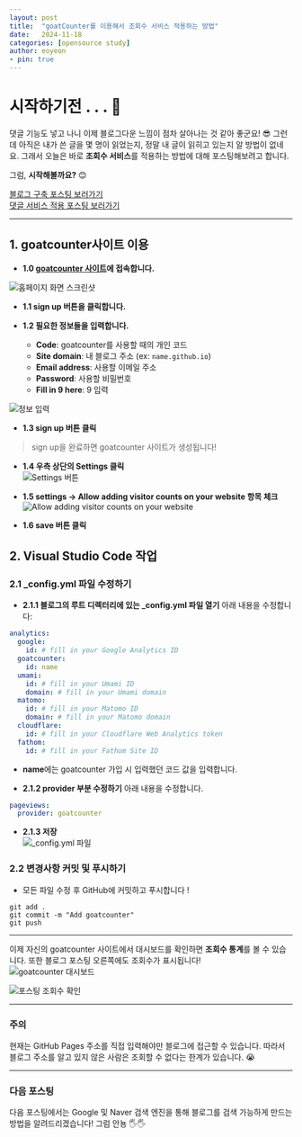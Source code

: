 ```yaml
---
layout: post
title:  "goatCounter를 이용해서 조회수 서비스 적용하는 방법"
date:   2024-11-18
categories: [opensource study]
author: eoyeon
- pin: true
---
```


# 시작하기전 . . . 👻
댓글 기능도 넣고 나니 이제 블로그다운 느낌이 점차 살아나는 것 같아 좋군요! 😎
그런데 아직은 내가 쓴 글을 몇 명이 읽었는지, 정말 내 글이 읽히고 있는지 알 방법이 없네요.
그래서 오늘은 바로 **조회수 서비스**를 적용하는 방법에 대해 포스팅해보려고 합니다.

그럼, **시작해볼까요?** 😊

[블로그 구축 포스팅 보러가기](https://eo-yeon.github.io/posts/first/)  
[댓글 서비스 적용 포스팅 보러가기](https://eo-yeon.github.io/posts/comment/)

---

## 1. goatcounter사이트 이용
- **1.0 [goatcounter 사이트](https://www.goatcounter.com/)에 접속합니다.**  

![홈페이지 화면 스크린샷](/assets/img/2024-11-11-goatcounter_1.PNG)

- **1.1 sign up 버튼을 클릭합니다.**  

- **1.2 필요한 정보들을 입력합니다.**
    - **Code**: goatcounter를 사용할 때의 개인 코드
    - **Site domain**: 내 블로그 주소 (ex: `name.github.io`)
    - **Email address**: 사용할 이메일 주소
    - **Password**: 사용할 비밀번호
    - **Fill in 9 here**: 9 입력  

![정보 입력](/assets/img/2024-11-11-goatcounter_2.PNG)

- **1.3 sign up 버튼 클릭**

> sign up을 완료하면 goatcounter 사이트가 생성됩니다!

- **1.4 우측 상단의 Settings 클릭**  
![Settings 버튼](/assets/img/2024-11-11-goatcounter_3.PNG)

- **1.5 settings -> Allow adding visitor counts on your website 항목 체크**  
![Allow adding visitor counts on your website](/assets/img/2024-11-11-goatcounter_4.PNG)

- **1.6 save 버튼 클릭**

## 2. Visual Studio Code 작업

### 2.1 _config.yml 파일 수정하기
- **2.1.1 블로그의 루트 디렉터리에 있는 _config.yml 파일 열기**
    아래 내용을 수정합니다:

```yaml
analytics:
  google:
    id: # fill in your Google Analytics ID
  goatcounter:
    id: name
  umami:
    id: # fill in your Umami ID
    domain: # fill in your Umami domain
  matomo:
    id: # fill in your Matomo ID
    domain: # fill in your Matomo domain
  cloudflare:
    id: # fill in your Cloudflare Web Analytics token
  fathom:
    id: # fill in your Fathom Site ID
```

- **name**에는 goatcounter 가입 시 입력했던 코드 값을 입력합니다.

- **2.1.2 provider 부분 수정하기**
아래 내용을 수정합니다.

```yaml
pageviews:
  provider: goatcounter
```

- **2.1.3 저장**  
![_config.yml 파일](/assets/img/2024-11-11-goatcounter_5.PNG)


### 2.2 변경사항 커밋 및 푸시하기
- 모든 파일 수정 후 GitHub에 커밋하고 푸시합니다 !

```shell
git add .
git commit -m "Add goatcounter"
git push
```

---

이제 자신의 goatcounter 사이트에서 대시보드를 확인하면 **조회수 통계**를 볼 수 있습니다. 또한 블로그 포스팅 오른쪽에도 조회수가 표시됩니다!  
![goatcounter 대시보드](/assets/img/2024-11-11-goatcounter_6.PNG)

![포스팅 조회수 확인](/assets/img/2024-11-11-goatcounter_7.PNG)

---

### 주의
현재는 GitHub Pages 주소를 직접 입력해야만 블로그에 접근할 수 있습니다. 따라서 블로그 주소를 알고 있지 않은 사람은 조회할 수 없다는 한계가 있습니다. 😭  

---

### 다음 포스팅
다음 포스팅에서는 Google 및 Naver 검색 엔진을 통해 블로그를 검색 가능하게 만드는 방법을 알려드리겠습니다! 그럼 안뇽 🖐🖐